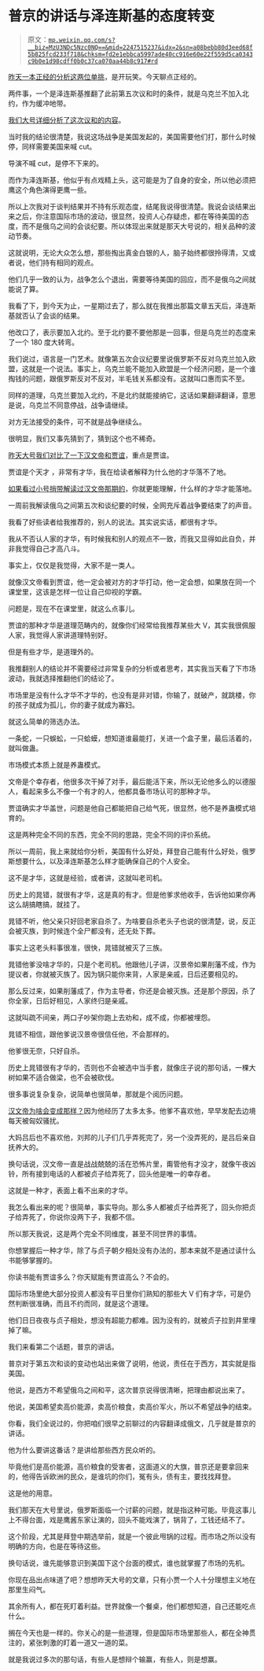 # 普京的讲话与泽连斯基的态度转变

> 原文：[`mp.weixin.qq.com/s?__biz=MzU3NDc5Nzc0NQ==&mid=2247515237&idx=2&sn=a08bebb80d3eed68f5b825fcd233f718&chksm=fd2e1ebbca5997ade40cc916e60e22f559d5ca0343c9b0e1d98cdff0b0c37ca070aa44b8c917#rd`](http://mp.weixin.qq.com/s?__biz=MzU3NDc5Nzc0NQ==&mid=2247515237&idx=2&sn=a08bebb80d3eed68f5b825fcd233f718&chksm=fd2e1ebbca5997ade40cc916e60e22f559d5ca0343c9b0e1d98cdff0b0c37ca070aa44b8c917#rd)

[昨天一本正经的分析这两位单挑](http://mp.weixin.qq.com/s?__biz=MzU3NDc5Nzc0NQ==&mid=2247515146&idx=2&sn=fd7d6ab3978b250f054d77af2e3d6ac9&chksm=fd2e1ed4ca5997c2a8c45fc278b8fcdf6092b88b10b88ad8270a5dbf1e1590eff29e82b200db&scene=21#wechat_redirect)，是开玩笑。今天聊点正经的。

两件事，一个是泽连斯基推翻了此前第五次议和时的条件，就是乌克兰不加入北约，作为缓冲地带。

[我们大号详细分析了这次议和的内容](http://mp.weixin.qq.com/s?__biz=MzU0MjYwNDU2Mw==&mid=2247504726&idx=1&sn=2b60a288da7a016dfc550b588c0ef4d6&chksm=fb1abf2acc6d363c6684fc99e560ef9f0bb348a71f9f5d041eef325da7f4457ca6f4d4da10c8&scene=21#wechat_redirect)。

当时我的结论很清楚，我说这场战争是美国发起的，美国需要他们打，那什么时候停，同样需要美国来喊 cut。

导演不喊 cut，是停不下来的。

而作为泽连斯基，他似乎有点戏精上头，这可能是为了自身的安全，所以他必须把鹰这个角色演得更鹰一些。

所以上次我对于谈判结果并不持有乐观态度，结尾我说得很清楚。我说会谈结果出来之后，你注意国际市场的波动，很显然，投资人心存疑虑，都在等待美国的态度，而不是俄乌之间的会谈纪要。所以体现出来就是那天大号说的，相关品种的波动节奏。

这就说明，无论大众怎么想，那些掏出真金白银的人，脑子始终都很拎得清，又或者说，他们持有相同的观点。

他们几乎一致的认为，战争怎么个退出，需要等待美国的回应，而不是俄乌之间就能说了算。

我看了下，到今天为止，一星期过去了，那么就在我推出那篇文章五天后，泽连斯基就否认了会谈的结果。

他改口了，表示要加入北约。至于北约要不要他那是一回事，但是乌克兰的态度来了一个 180 度大转弯。

我们说过，语言是一门艺术。就像第五次会议纪要里说俄罗斯不反对乌克兰加入欧盟，这就是一个说法。事实上，乌克兰能不能加入欧盟是一个经济问题，是一个谁掏钱的问题，跟俄罗斯反对不反对，半毛钱关系都没有。这就叫口惠而实不至。

同样的道理，乌克兰要加入北约，不是北约就能接纳它，这话如果翻译翻译，意思是说，乌克兰不同意停战，战争请继续。

对方无法接受的条件，可不就是战争继续么。

很明显，我们又事先猜到了，猜到这个也不稀奇。

[昨天大号我们对比了一下汉文帝和贾谊](http://mp.weixin.qq.com/s?__biz=MzU0MjYwNDU2Mw==&mid=2247504758&idx=1&sn=4a2f470cd452ae3bdb8d63b21a1c3d62&chksm=fb1abf0acc6d361cf9f8f793a5398e65d880b51786cda8bd73bc2b94bf84eb9fedafd6c02449&scene=21#wechat_redirect)，重点是贾谊。

贾谊是个天才 ，非常有才华，我在给读者解释为什么他的才华落不了地。

[如果看过小号捎带解读过汉文帝那期的](http://mp.weixin.qq.com/s?__biz=MzU3NDc5Nzc0NQ==&mid=2247515069&idx=1&sn=6306550c82af8fdfce866bc327d3b4af&chksm=fd2e1963ca59907554cfd2422862abdd496e534975abc0f6f614a6dab41f83b2927e1b06f3bf&scene=21#wechat_redirect)，你就更能理解，什么样的才华才能落地。

一周前我解读俄乌之间第五次和谈纪要的时候，全网充斥着战争要结束了的声音。

我看了好些读者给我推荐的，别人的说法。其实说实话，都很有才华。

我从不否认人家的才华，有时候我和别人的观点不一致，而我又显得如此自负，并非我觉得自己才高八斗。

事实上，仅仅是我觉得，大家不是一类人。

就像汉文帝看到贾谊，他一定会被对方的才华打动，他一定会想，如果放在同一个课堂里，这该是怎样一位让自己仰视的学霸。

问题是，现在不在课堂里，就这么点事儿。

贾谊的那种才华是道理范畴内的，就像你们经常给我推荐某些大 V，其实我很佩服人家，我觉得人家讲道理特别好。

但是有些才华，是道理外的。

我推翻别人的结论并不需要经过非常复杂的分析或者思考，其实我当天看了下市场波动，我就选择推翻他们的结论了。

市场里是没有什么才华不才华的，也没有是非对错，你输了，就破产，就跳楼，你的孩子就成为孤儿，你的妻子就成为寡妇。

就这么简单的筛选办法。

一条蛇，一只蜈蚣，一只蛤蟆，想知道谁最能打，关进一个盒子里，最后活着的，就叫做蛊。

市场模式本质上就是养蛊模式。

文帝是个幸存者，他很多次干掉了对手，最后能活下来，所以无论他多么的以德服人，看起来多么不像一个有才的人，他都具备市场认可的那种才华。

贾谊确实才华盖世，问题是他自己都能把自己给气死，很显然，他不是养蛊模式培育的。

这是两种完全不同的东西，完全不同的思路，完全不同的评价系统。

所以一周前，我上来就给你分析，美国有什么好处，拜登自己能有什么好处，俄罗斯想要什么，以及泽连斯基怎么样才能确保自己的个人安全。

这不是才华，这就是经验，或者讲，这就叫老司机。

历史上的晁错，就很有才华，这是真的有才。但是他爹求他收手，告诉他如果你再这么胡搞瞎搞，就挂了。

晁错不听，他父亲只好回老家自杀了。为啥要自杀老头子也说的很清楚，说，反正会被灭族，到时候连个全尸都没有，还无处下葬。

事实上这老头料事很准，很快，晁错就被灭了三族。

晁错他爹没啥才华的，只是个老司机。他跟他儿子讲，汉景帝如果削藩不成，作为提议者，你就被灭族了。因为锅只能你来背，人家是亲戚，日后还要相见的。

那么反过来，如果削藩成了，作为主导者，你还是会被灭族。还是那个原因，杀了你全家，日后好相见，人家终归是亲戚。

这就叫疏不间亲，两口子吵架你跑上去劝和，成不成，你都被埋怨。

晁错不相信，跟他爹说汉景帝很信任他，不会那样的。

他爹很无奈，只好自杀。

历史上晁错很有才华的，否则也不会被选中当手套，就像庄子说的那句话，一棵大树如果不适合做梁，也不会被砍伐。

很多事说复杂复杂，说简单也很简单，那就是个阅历问题。

[汉文帝为啥会变成那样？](http://mp.weixin.qq.com/s?__biz=MzU3NDc5Nzc0NQ==&mid=2247515069&idx=1&sn=6306550c82af8fdfce866bc327d3b4af&chksm=fd2e1963ca59907554cfd2422862abdd496e534975abc0f6f614a6dab41f83b2927e1b06f3bf&scene=21#wechat_redirect)因为他经历了太多太多。他爹不喜欢他，早早发配去边境每天被匈奴骚扰。

大妈吕后也不喜欢他，刘邦的儿子们几乎弄死完了，另一个没弄死的，是吕后亲自抚养大的。

换句话说，汉文帝一直是战战兢兢的活在恐怖片里，甭管他有才没才，就像午夜凶铃，所有接到电话的人都被贞子给弄死了，回头他是唯一的幸存者。

这就是一种才，表面上看不出来的才华。

我怎么看出来的呢？很简单，事实导向。那么多人都被贞子给弄死了，回头你把贞子给弄死了，你说你没两下子，我都不信。

所以那天我说，这是两个完全不同维度，甚至不同世界的事情。

你想掌握后一种才华，除了与贞子朝夕相处没有办法的，那本来就不是通过读什么书能够掌握的。

你读书能有贾谊多么？你天赋能有贾谊高么？不会的。

国际市场里绝大部分投资人都没有平日里你们熟知的那些大 V 们有才华，可是仍然判断很准确，而且不约而同，就是这个道理。

他们日日夜夜与贞子相处，想没有超能力都难。因为没有的，就被贞子拉到井里埋掉了嘛。

我们来看第二个话题，普京的讲话。

普京对于第五次和谈的变动也站出来做了说明，他说，责任在于西方，其实就是指美国。

他说，是西方不希望俄乌之间和平，这次普京说得很清晰，把理由都说出来了。

他说，美国希望卖高价能源，卖高价粮食，卖高价军火，所以不希望战争的结束。

你看，我们全说过的，你把咱们很早之前聊过的内容翻译成俄文，几乎就是普京的讲话。

他为什么要讲这番话？是讲给那些西方民众听的。

毕竟他们是高价能源，高价粮食的受害者，这面道义的大旗，普京还是要拿回来的，他得告诉欧洲的民众，是谁坑的你们，冤有头，债有主，要找找拜登。

这是他的用意。

我们那天在大号里说，俄罗斯面临一个讨薪的问题，就是指这种可能。毕竟这事儿上不得台面，戏是鹰酱东家让演的，回头不能戏演了，锅背了，工钱还结不了。

这个阶段，尤其是拜登中期选举前，就是一个彼此甩锅的过程。而市场之所以没有明确的方向，也是在等待这些。

换句话说，谁先能够意识到美国下这个台面的模式，谁也就掌握了市场的先机。

你现在品出点味道了吧？想想昨天大号的文章，只有小贾一个人十分理想主义地在那里生闷气。

其余所有人，都在死盯着利益。世界就像一个餐桌，他们都想知道，自己还能吃点什么。

搁在今天也是一样的。你关心的是一些道理，但是国际市场里那些人，都在全神贯注的，紧张刺激的盯着一道又一道的菜。

就是我说过多次的那句话，有些人是想辩个输赢，有些人，则是想赢。